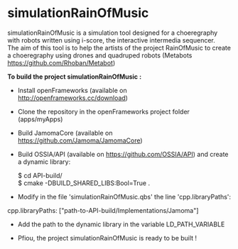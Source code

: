 # simulationRainOfMusic

simulationRainOfMusic is a simulation tool designed for a choeregraphy with robots written using i-score, the interactive intermedia sequencer.  
The aim of this tool is to help the artists of the project RainOfMusic to create a choeregraphy using drones and quadruped robots (Metabots https://github.com/Rhoban/Metabot)


**To build the project simulationRainOfMusic :**

* Install openFrameworks (available on http://openframeworks.cc/download)

* Clone the repository in the openFrameworks project folder (apps/myApps)

* Build JamomaCore (available on https://github.com/Jamoma/JamomaCore)

* Build OSSIA/API (available on https://github.com/OSSIA/API) and create a dynamic library:

    $ cd API-build/  
    $ cmake -DBUILD_SHARED_LIBS:Bool=True .

* Modify in the file 'simulationRainOfMusic.qbs' the line 'cpp.libraryPaths':

cpp.libraryPaths: ["path-to-API-build/Implementations/Jamoma"]

* Add the path to the dynamic library in the variable LD_PATH_VARIABLE

* Pfiou, the project simulationRainOfMusic is ready to be built !
   
